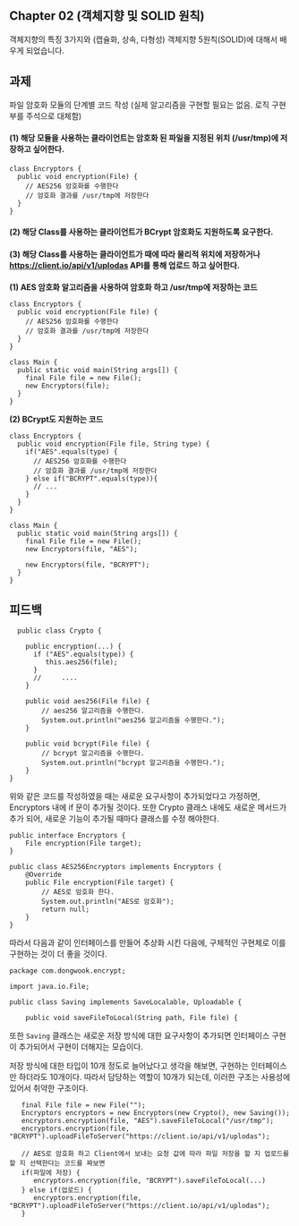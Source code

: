 ## Chapter 02 (객체지향 및 SOLID 원칙)

객체지향의 특징 3가지와 (캡슐화, 상속, 다형성) 객체지향 5원칙(SOLID)에 대해서 배우게 되었습니다.

## 과제
파일 암호화 모듈의 단계별 코드 작성  (실제 알고리즘을 구현할 필요는 없음. 로직 구현부를 주석으로 대체함)

#### (1) 해당 모듈을 사용하는 클라이언트는 암호화 된 파일을 지정된 위치 (/usr/tmp)에 저장하고 싶어한다.

```
class Encryptors {
  public void encryption(File) {
    // AES256 암호화를 수행한다
    // 암호화 결과를 /usr/tmp에 저장한다
  }
}
```

#### (2) 해당 Class를 사용하는 클라이언트가 BCrypt 암호화도 지원하도록 요구한다.
#### (3) 해당 Class를 사용하는 클라이언트가 때에 따라 물리적 위치에 저장하거나 https://client.io/api/v1/uplodas API를 통해 업로드 하고 싶어한다.

**(1) AES 암호화 알고리즘을 사용하여 암호화 하고 /usr/tmp에 저장하는 코드**

```
class Encryptors {
  public void encryption(File file) {
    // AES256 암호화를 수행한다
    // 암호화 결과를 /usr/tmp에 저장한다
  }
}
 
class Main {
  public static void main(String args[]) {
    final File file = new File();
    new Encryptors(file);
  }
}
```

**(2) BCrypt도 지원하는 코드**
```
class Encryptors {
  public void encryption(File file, String type) {
    if("AES".equals(type) {
      // AES256 암호화를 수행한다
      // 암호화 결과를 /usr/tmp에 저장한다
    } else if("BCRYPT".equals(type)){
      // ...
    }
  }
}
 
class Main {
  public static void main(String args[]) {
    final File file = new File();
    new Encryptors(file, "AES");
 
    new Encryptors(file, "BCRYPT");
  }
}
```

## 피드백

```
  public class Crypto {

    public encryption(...) {
      if ("AES".equals(type)) {
         this.aes256(file);
      }
      //     ....
    }

    public void aes256(File file) {
        // aes256 알고리즘을 수행한다.
        System.out.println("aes256 알고리즘을 수행한다.");
    }

    public void bcrypt(File file) {
        // bcrypt 알고리즘을 수행한다.
        System.out.println("bcrypt 알고리즘을 수행한다.");
    }
}
```

위와 같은 코드를 작성하였을 때는 새로운 요구사항이 추가되었다고 가정하면, Encryptors 내에 if 문이 추가될 것이다.
또한 Crypto 클래스 내에도 새로운 메서드가 추가 되어, 새로운 기능이 추가될 때마다 클래스를 수정 해야한다.

```
public interface Encryptors {
    File encryption(File target);
}
```

```
public class AES256Encryptors implements Encryptors {
    @Override
    public File encryption(File target) {
        // AES로 암호화 한다.
        System.out.println("AES로 암호화");
        return null;
    }
}
```

따라서 다음과 같이 인터페이스를 만들어 추상화 시킨 다음에, 구체적인 구현체로 이를 구현하는 것이 더 좋을 것이다.



```
package com.dongwook.encrypt;

import java.io.File;

public class Saving implements SaveLocalable, Uploadable {

    public void saveFileToLocal(String path, File file) {

```

또한 `Saving` 클래스는 새로운 저장 방식에 대한 요구사항이 추가되면 인터페이스 구현이 추가되어서 구현이 더해지는 모습이다.

저장 방식에 대한 타입이 10개 정도로 늘어났다고 생각을 해보면, 구현하는 인터페이스만 하더라도 10개이다.
따라서 담당하는 역할이 10개가 되는데, 이러한 구조는 사용성에 있어서 취약한 구조이다.

```
   final File file = new File("");
   Encryptors encryptors = new Encryptors(new Crypto(), new Saving());
   encryptors.encryption(file, "AES").saveFileToLocal("/usr/tmp");
   encryptors.encryption(file, "BCRYPT").uploadFileToServer("https://client.io/api/v1/uplodas");

   // AES로 암호화 하고 Client에서 보내는 요청 값에 따라 파일 저장을 할 지 업로드를 할 지 선택한다는 코드를 짜보면
   if(파일에 저장) {
      encryptors.encryption(file, "BCRYPT").saveFileToLocal(...)
   } else if(업로드) {
      encryptors.encryption(file, "BCRYPT").uploadFileToServer("https://client.io/api/v1/uplodas");
   }

```
